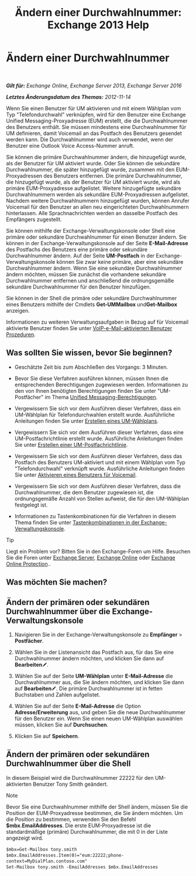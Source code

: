 ﻿---
title: 'Ändern einer Durchwahlnummer: Exchange 2013 Help'
TOCTitle: Ändern einer Durchwahlnummer
ms:assetid: ff22b366-3bfb-4bf7-9f11-62fba48f1caf
ms:mtpsurl: https://technet.microsoft.com/de-de/library/Bb232208(v=EXCHG.150)
ms:contentKeyID: 50554937
ms.date: 04/24/2018
mtps_version: v=EXCHG.150
ms.translationtype: HT
---

# Ändern einer Durchwahlnummer

 

_**Gilt für:** Exchange Online, Exchange Server 2013, Exchange Server 2016_

_**Letztes Änderungsdatum des Themas:** 2012-11-14_

Wenn Sie einen Benutzer für UM aktivieren und mit einem Wählplan vom Typ "Telefondurchwahl" verknüpfen, wird für den Benutzer eine Exchange Unified Messaging-Proxyadresse (EUM) erstellt, die die Durchwahlnummer des Benutzers enthält. Sie müssen mindestens eine Durchwahlnummer für UM definieren, damit Voicemail an das Postfach des Benutzers gesendet werden kann. Die Durchwahlnummer wird auch verwendet, wenn der Benutzer eine Outlook Voice Access-Nummer anruft.

Sie können die primäre Durchwahlnummer ändern, die hinzugefügt wurde, als der Benutzer für UM aktiviert wurde. Oder Sie können die sekundäre Durchwahlnummer, die später hinzugefügt wurde, zusammen mit den EUM-Proxyadressen des Benutzers entfernen. Die primäre Durchwahlnummer, die hinzugefügt wurde, als der Benutzer für UM aktiviert wurde, wird als primäre EUM-Proxyadresse aufgelistet. Weitere hinzugefügte sekundäre Durchwahlnummern werden als sekundäre EUM-Proxyadressen aufgelistet. Nachdem weitere Durchwahlnummern hinzugefügt wurden, können Anrufer Voicemail für den Benutzer an allen neu eingerichteten Durchwahlnummern hinterlassen. Alle Sprachnachrichten werden an dasselbe Postfach des Empfängers zugestellt.

Sie können mithilfe der Exchange-Verwaltungskonsole oder Shell eine primäre oder sekundäre Durchwahlnummer für einen Benutzer ändern. Sie können in der Exchange-Verwaltungskonsole auf der Seite **E-Mail-Adresse** des Postfachs des Benutzers eine primäre oder sekundäre Durchwahlnummer ändern. Auf der Seite **UM-Postfach** in der Exchange-Verwaltungskonsole können Sie zwar keine primäre, aber eine sekundäre Durchwahlnummer ändern. Wenn Sie eine sekundäre Durchwahlnummer ändern möchten, müssen Sie zunächst die vorhandene sekundäre Durchwahlnummer entfernen und anschließend die ordnungsgemäße sekundäre Durchwahlnummer für den Benutzer hinzufügen.

Sie können in der Shell die primäre oder sekundäre Durchwahlnummer eines Benutzers mithilfe der Cmdlets **Get-UMMailbox** und**Get-Mailbox** anzeigen.

Informationen zu weiteren Verwaltungsaufgaben in Bezug auf für Voicemail aktivierte Benutzer finden Sie unter [VoIP-e-Mail-aktivierten Benutzer Prozeduren](voice-mail-enabled-user-procedures-exchange-2013-help.md).

## Was sollten Sie wissen, bevor Sie beginnen?

  - Geschätzte Zeit bis zum Abschließen des Vorgangs: 3 Minuten.

  - Bevor Sie diese Verfahren ausführen können, müssen Ihnen die entsprechenden Berechtigungen zugewiesen werden. Informationen zu den von Ihnen benötigten Berechtigungen finden Sie unter "UM-Postfächer" im Thema [Unified Messaging-Berechtigungen](unified-messaging-permissions-exchange-2013-help.md).

  - Vergewissern Sie sich vor dem Ausführen dieser Verfahren, dass ein UM-Wählplan für Telefondurchwahlen erstellt wurde. Ausführliche Anleitungen finden Sie unter [Erstellen eines UM-Wählplans](create-a-um-dial-plan-exchange-2013-help.md).

  - Vergewissern Sie sich vor dem Ausführen dieser Verfahren, dass eine UM-Postfachrichtlinie erstellt wurde. Ausführliche Anleitungen finden Sie unter [Erstellen einer UM-Postfachrichtlinie](create-a-um-mailbox-policy-exchange-2013-help.md).

  - Vergewissern Sie sich vor dem Ausführen dieser Verfahren, dass das Postfach des Benutzers UM-aktiviert und mit einem Wählplan vom Typ "Telefondurchwahl" verknüpft wurde. Ausführliche Anleitungen finden Sie unter [Aktivieren eines Benutzers für Voicemail](enable-a-user-for-voice-mail-exchange-2013-help.md).

  - Vergewissern Sie sich vor dem Ausführen dieser Verfahren, dass die Durchwahlnummer, die dem Benutzer zugewiesen ist, die ordnungsgemäße Anzahl von Stellen aufweist, die für den UM-Wählplan festgelegt ist.

  - Informationen zu Tastenkombinationen für die Verfahren in diesem Thema finden Sie unter [Tastenkombinationen in der Exchange-Verwaltungskonsole](keyboard-shortcuts-in-the-exchange-admin-center-exchange-online-protection-help.md).


> [!TIP]
> Liegt ein Problem vor? Bitten Sie in den Exchange-Foren um Hilfe. Besuchen Sie die Foren unter <A href="https://go.microsoft.com/fwlink/p/?linkid=60612">Exchange Server</A>, <A href="https://go.microsoft.com/fwlink/p/?linkid=267542">Exchange Online</A> oder <A href="https://go.microsoft.com/fwlink/p/?linkid=285351">Exchange Online Protection</A>..



## Was möchten Sie machen?

## Ändern der primären oder sekundären Durchwahlnummer über die Exchange-Verwaltungskonsole

1.  Navigieren Sie in der Exchange-Verwaltungskonsole zu **Empfänger** \> **Postfächer**.

2.  Wählen Sie in der Listenansicht das Postfach aus, für das Sie eine Durchwahlnummer ändern möchten, und klicken Sie dann auf **Bearbeiten**![Bearbeitungssymbol](images/Bb124582.6f53ccb2-1f13-4c02-bea0-30690e6ea71d(EXCHG.150).gif "Bearbeitungssymbol").

3.  Wählen Sie auf der Seite **UM-Wählplan** unter **E-Mail-Adresse** die Durchwahlnummer aus, die Sie ändern möchten, und klicken Sie dann auf **Bearbeiten**![Bearbeitungssymbol](images/Bb124582.6f53ccb2-1f13-4c02-bea0-30690e6ea71d(EXCHG.150).gif "Bearbeitungssymbol"). Die primäre Durchwahlnummer ist in fetten Buchstaben und Zahlen aufgelistet.

4.  Wählen Sie auf der Seite **E-Mail-Adresse** die Option **Adresse/Erweiterung** aus, und geben Sie die neue Durchwahlnummer für den Benutzer ein. Wenn Sie einen neuen UM-Wählplan auswählen müssen, klicken Sie auf **Durchsuchen**.

5.  Klicken Sie auf **Speichern**.

## Ändern der primären oder sekundären Durchwahlnummer über die Shell

In diesem Beispiel wird die Durchwahlnummer 22222 für den UM-aktivierten Benutzer Tony Smith geändert.


> [!NOTE]
> Bevor Sie eine Durchwahlnummer mithilfe der Shell ändern, müssen Sie die Position der EUM-Proxyadresse bestimmen, die Sie ändern möchten. Um die Position zu bestimmen, verwenden Sie den Befehl <STRONG>$mbx.EmailAddresses</STRONG>. Die erste EUM-Proxyadresse ist die standardmäßige (primäre) Durchwahlnummer, die mit 0 in der Liste angezeigt wird.



    $mbx=Get-Mailbox tony.smith
    $mbx.EmailAddresses.Item(0)="eum:22222;phone-context=MyDialPlan.contoso.com"
    Set-Mailbox tony.smith -EmailAddresses $mbx.EmailAddresses


